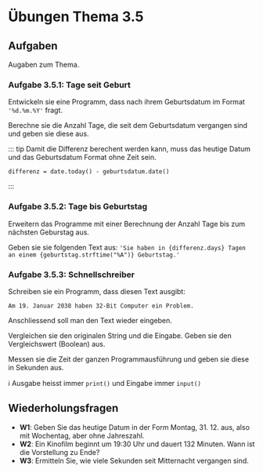 # Übungen Thema 3.5

## Aufgaben

Augaben zum Thema.

### Aufgabe 3.5.1: Tage seit Geburt

Entwickeln sie eine Programm, dass nach ihrem Geburtsdatum im Format `'%d.%m.%Y'` fragt.

Berechne sie die Anzahl Tage, die seit dem Geburtsdatum vergangen sind und geben sie diese aus.

::: tip
Damit die Differenz berechent werden kann, muss das heutige Datum und das Geburtsdatum Format ohne Zeit sein.

```
differenz = date.today() - geburtsdatum.date()
```
:::

### Aufgabe 3.5.2: Tage bis Geburtstag

Erweitern das Programme mit einer Berechnung der Anzahl Tage bis zum nächsten Geburstag aus. 

Geben sie sie folgenden Text aus: `'Sie haben in {differenz.days} Tagen an einem {geburtstag.strftime("%A")} Geburtstag.'`

### Aufgabe 3.5.3: Schnellschreiber

Schreiben sie ein Programm, dass diesen Text ausgibt:

```
Am 19. Januar 2038 haben 32-Bit Computer ein Problem.
```

Anschliessend soll man den Text wieder eingeben.

Vergleichen sie den originalen String und die Eingabe. Geben sie den Vergleichswert (Boolean) aus.

Messen sie die Zeit der ganzen Programmausführung und geben sie diese in Sekunden aus.

ℹ️ Ausgabe heisst immer `print()` und Eingabe immer `input()`

## Wiederholungsfragen

* **W1**: Geben Sie das heutige Datum in der Form Montag, 31. 12. aus, also mit Wochentag, aber ohne Jahreszahl.
* **W2**: Ein Kinofilm beginnt um 19:30 Uhr und dauert 132 Minuten. Wann ist die Vorstellung zu Ende?
* **W3**: Ermitteln Sie, wie viele Sekunden seit Mitternacht vergangen sind.